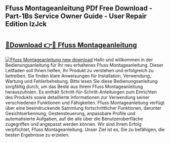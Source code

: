 ## Ffuss Montageanleitung PDf Free Download - Part-1Bs Service Owner Guide - User Repair Edition IzJck

# <h2><a href="http://df70g6.blite.top/?on=Ffuss+Montageanleitung">🔗Download 👉🔴 Ffuss Montageanleitung</a></h2>

[![Ffuss Montageanleitung new download](https://i.imgur.com/lujVjoI.png)](http://df70g6.blite.top/?on=Ffuss+Montageanleitung)
Hallo und willkommen in der Bedienungsanleitung für Ihr neu erhaltenes Ffuss Montageanleitung. Dieser Leitfaden soll Ihnen helfen, Ihr Produkt zu verstehen und erfolgreich zu betreiben. Sie finden klare Anweisungen für Installation, Verwendung, Wartung und Fehlerbehebung. Bitte lesen Sie diese Bedienungsanleitung sorgfältig durch, um das Beste aus Ihrem Ffuss Montageanleitung herauszuholen. Es enthält Schritt-für-Schritt-Anleitungen zum Einrichten des Produkts sowie detaillierte Informationen zur Verwendung seiner verschiedenen Funktionen und Fähigkeiten. Ffuss Montageanleitung verfügt über eine beeindruckende Sammlung fortschrittlicher Funktionen, darunter Gesichtserkennung, Gestensteuerung, anpassbare Profile und automatisierte Aufgaben, auf die alle über die Benutzeroberfläche zugegriffen und angepasst werden können. Wir sind Ihrem Erfolg verpflichtet, Ffuss Montageanleitung. Unser Ziel ist es, Sie zu befähigen, die besten Ergebnisse zu erzielen.
